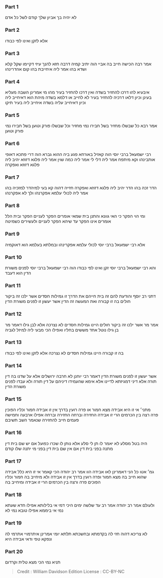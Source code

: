 
### Part 1
לא יהיה בך אביון שלך קודם לשל כל אדם

### Part 2
אלא לזקן ואינו לפי כבודו

### Part 3
אמר רבה הכישה חייב בה אביי הוה יתיב קמיה דרבה חזא להנך עיזי דקיימו שקל קלא ושדא בהו אמר ליה איחייבת בהו קום אהדרינהו

### Part 4
איבעיא להו דרכו להחזיר בשדה ואין דרכו להחזיר בעיר מהו מי אמרינן השבה מעליא בעינן וכיון דלאו דרכיה להחזיר בעיר לא לחייב או דלמא בשדה מיהת הוא דאיחייב ליה וכיון דאיחייב עליה בשדה איחייב ליה בעיר תיקו

### Part 5
אמר רבא כל שבשלו מחזיר בשל חבירו נמי מחזיר וכל שבשלו פורק וטוען בשל חבירו נמי פורק וטוען

### Part 6
רבי ישמעאל ברבי יוסי הוה קאזיל באורחא פגע ביה ההוא גברא הוה דרי פתכא דאופי אותבינהו וקא מיתפח אמר ליה דלי לי אמר ליה כמה שוין אמר ליה פלגא דזוזא יהיב ליה פלגא דזוזא ואפקרה

### Part 7
הדר זכה בהו הדר יהיב ליה פלגא דזוזא ואפקרה חזייה דהוה קא בעי למיהדר למזכיה בהו אמר ליה לכולי עלמא אפקרנהו ולך לא אפקרנהו

### Part 8
ומי הוי הפקר כי האי גוונא והתנן בית שמאי אומרים הפקר לעניים הפקר ובית הלל אומרים אינו הפקר עד שיהא הפקר לעניים ולעשירים כשמיטה

### Part 9
אלא רבי ישמעאל ברבי יוסי לכולי עלמא אפקרינהו ובמלתא בעלמא הוא דאוקמיה

### Part 10
והא רבי ישמעאל ברבי יוסי זקן ואינו לפי כבודו הוה רבי ישמעאל ברבי יוסי לפנים משורת הדין הוא דעבד

### Part 11
דתני רב יוסף והודעת להם זה בית חייהם את הדרך זו גמילות חסדים אשר ילכו זה ביקור חולים בה זו קבורה ואת המעשה זה הדין אשר יעשון זו לפנים משורת הדין

### Part 12
אמר מר אשר ילכו זה ביקור חולים היינו גמילות חסדים לא נצרכה אלא לבן גילו דאמר מר בן גילו נוטל אחד מששים בחליו ואפילו הכי מבעי ליה למיזל לגביה

### Part 13
בה זו קבורה היינו גמילות חסדים לא נצרכה אלא לזקן ואינו לפי כבודו

### Part 14
אשר יעשון זו לפנים משורת הדין דאמר רבי יוחנן לא חרבה ירושלים אלא על שדנו בה דין תורה אלא דיני דמגיזתא לדיינו אלא אימא שהעמידו דיניהם על דין תורה ולא עבדו לפנים משורת הדין

### Part 15
מתני׳ אי זו היא אבידה מצא חמור או פרה רועין בדרך אין זו אבידה חמור וכליו הפוכין פרה רצה בין הכרמים הרי זו אבידה החזירה וברחה החזירה וברחה אפילו ארבעה וחמישה פעמים חייב להחזירה שנאמר השב תשיבם

### Part 16
היה בטל מסלע לא יאמר לו תן לי סלע אלא נותן לו שכרו כפועל אם יש שם בית דין מתנה בפני בית דין אם אין שם בית דין בפני מי יתנה שלו קודם

### Part 17
גמ׳ אטו כל הני דאמרינן לאו אבידה הוו אמר רב יהודה הכי קאמר אי זו היא כלל אבידה שהוא חייב בה מצא חמור ופרה רועין בדרך אין זו אבידה ולא מיחייב בה חמור וכליו הפוכים פרה ורצה בין הכרמים הרי זו אבידה ומיחייב בה

### Part 18
ולעולם אמר רב יהודה אמר רב עד שלשה ימים היכי דמי אי בלילותא אפילו חדא שעתא נמי אי ביממא אפילו טובא נמי לא

### Part 19
לא צריכא דהוה חזי לה בקדמתא ובחשכתא תלתא יומי אמרינן איתרמויי אתרמי לה ונפקא טפי ודאי אבידה היא

### Part 20
תניא נמי הכי מצא טלית וקרדום

>Credit : William Davidson Edition
>License : CC-BY-NC